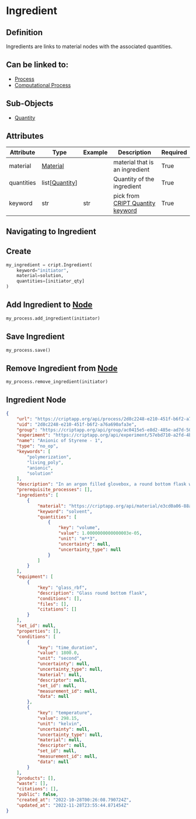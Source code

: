 # Ingredient

## Definition
Ingredients are links to material nodes with the associated quantities.


## Can be linked to:
* <a href="../../nodes/process" target="_blank">Process</a>
* <a href="../../nodes/computational_process" target="_blank">Computational Process</a>

## Sub-Objects
* <a href="../quantity" target="_blank">Quantity</a>


## Attributes

| Attribute  | Type                             | Example | Description                                                                 | Required |
|------------|----------------------------------|---------|-----------------------------------------------------------------------------|----------|
| material   | [Material](../nodes/material.md) |         | material that is an ingredient                                              | True     |
| quantities | list[[Quantity](./quantity.md)]  |         | Quantity of the ingredient                                                  | True     |
| keyword    | str                              | str     | pick from [CRIPT Quantity keyword](https://criptapp.org/keys/quantity-key/) | True     |

## Navigating to Ingredient 

## Create
```python
my_ingredient = cript.Ingredient(
    keyword="initiator", 
    material=solution, 
    quantities=[initiator_qty]
)
```

## Add Ingredient to [Node](#can-be-linked-to)
```python
my_process.add_ingredient(initiator)
```

## Save Ingredient
```python
my_process.save()
```

## Remove Ingredient from [Node](#can-be-linked-to)
```python
my_process.remove_ingredient(initiator)
```

## Ingredient Node

```json hl_lines="16-30"
{
    "url": "https://criptapp.org/api/process/2d8c2248-e210-451f-b6f2-a76a690afa3e/",
    "uid": "2d8c2248-e210-451f-b6f2-a76a690afa3e",
    "group": "https://criptapp.org/api/group/ac0415e5-e8d2-485e-ad7d-5029b73dc3c1/",
    "experiment": "https://criptapp.org/api/experiment/57ebd710-a2fd-4b12-b386-b927260f6b76/",
    "name": "Anionic of Styrene - 1",
    "type": "no_op",
    "keywords": [
        "polymerization",
        "living_poly",
        "anionic",
        "solution"
    ],
    "description": "In an argon filled glovebox, a round bottom flask was filled with dried toluene.",
    "prerequisite_processes": [],
    "ingredients": [
        {
            "material": "https://criptapp.org/api/material/e3cd0a06-88a8-455e-bf94-74ed7a5d2c3d/",
            "keyword": "solvent",
            "quantities": [
                {
                    "key": "volume",
                    "value": 1.0000000000000003e-05,
                    "unit": "m**3",
                    "uncertainty": null,
                    "uncertainty_type": null
                }
            ]
        }
    ],
    "equipment": [
        {
            "key": "glass_rbf",
            "description": "Glass round bottom flask",
            "conditions": [],
            "files": [],
            "citations": []
        }
    ],
    "set_id": null,
    "properties": [],
    "conditions": [
        {
            "key": "time_duration",
            "value": 1800.0,
            "unit": "second",
            "uncertainty": null,
            "uncertainty_type": null,
            "material": null,
            "descriptor": null,
            "set_id": null,
            "measurement_id": null,
            "data": null
        },
        {
            "key": "temperature",
            "value": 298.15,
            "unit": "kelvin",
            "uncertainty": null,
            "uncertainty_type": null,
            "material": null,
            "descriptor": null,
            "set_id": null,
            "measurement_id": null,
            "data": null
        }
    ],
    "products": [],
    "waste": [],
    "citations": [],
    "public": false,
    "created_at": "2022-10-28T00:26:08.790724Z",
    "updated_at": "2022-11-28T23:55:44.871454Z"
}

```
